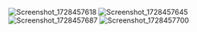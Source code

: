 ![Screenshot_1728457618](https://github.com/user-attachments/assets/5943e13c-e0cc-4ce9-a97d-3fec28d60f1c)
![Screenshot_1728457645](https://github.com/user-attachments/assets/8ac7f238-2e47-461d-bf09-1acf9ecec8d2)
![Screenshot_1728457687](https://github.com/user-attachments/assets/103fe96c-c6e5-4029-ba76-cc31f61f2398)
![Screenshot_1728457700](https://github.com/user-attachments/assets/87979d5c-2b4b-4ba2-b067-962657ac5be0)


